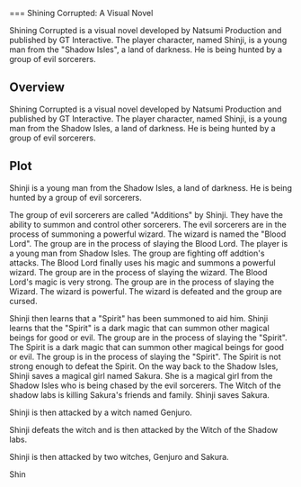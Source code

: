 
===
Shining Corrupted: A Visual Novel

Shining Corrupted is a visual novel developed by Natsumi Production and published by GT Interactive. The player character, named Shinji, is a young man from the "Shadow Isles", a land of darkness. He is being hunted by a group of evil sorcerers.

## Overview

Shining Corrupted is a visual novel developed by Natsumi Production and published by GT Interactive. The player character, named Shinji, is a young man from the Shadow Isles, a land of darkness. He is being hunted by a group of evil sorcerers.

## Plot

Shinji is a young man from the Shadow Isles, a land of darkness. He is being hunted by a group of evil sorcerers.

The group of evil sorcerers are called "Additions" by Shinji. They have the ability to summon and control other sorcerers. The evil sorcerers are in the process of summoning a powerful wizard. The wizard is named the "Blood Lord". The group are in the process of slaying the Blood Lord. The player is a young man from Shadow Isles. The group are fighting off addtion's attacks. The Blood Lord finally uses his magic and summons a powerful wizard. The group are in the process of slaying the wizard. The Blood Lord's magic is very strong. The group are in the process of slaying the Wizard. The wizard is powerful. The wizard is defeated and the group are cursed.

Shinji then learns that a "Spirit" has been summoned to aid him. Shinji learns that the "Spirit" is a dark magic that can summon other magical beings for good or evil. The group are in the process of slaying the "Spirit". The Spirit is a dark magic that can summon other magical beings for good or evil. The group is in the process of slaying the "Spirit". The Spirit is not strong enough to defeat the Spirit. On the way back to the Shadow Isles, Shinji saves a magical girl named Sakura. She is a magical girl from the Shadow Isles who is being chased by the evil sorcerers. The Witch of the shadow labs is killing Sakura's friends and family. Shinji saves Sakura.

Shinji is then attacked by a witch named Genjuro.

Shinji defeats the witch and is then attacked by the Witch of the Shadow labs.

Shinji is then attacked by two witches, Genjuro and Sakura.

Shin
